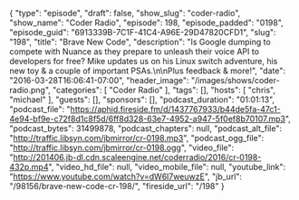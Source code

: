 {
  "type": "episode",
  "draft": false,
  "show_slug": "coder-radio",
  "show_name": "Coder Radio",
  "episode": 198,
  "episode_padded": "0198",
  "episode_guid": "6913339B-7C1F-41C4-A96E-29D47820CFD1",
  "slug": "198",
  "title": "Brave New Code",
  "description": "Is Google dumping to compete with Nuance as they prepare to unleash their voice API to developers for free? Mike updates us on his Linux switch adventure, his new toy & a couple of important PSAs.\n\nPlus feedback & more!",
  "date": "2016-03-28T16:06:41-07:00",
  "header_image": "/images/shows/coder-radio.png",
  "categories": [
    "Coder Radio"
  ],
  "tags": [],
  "hosts": [
    "chris",
    "michael"
  ],
  "guests": [],
  "sponsors": [],
  "podcast_duration": "01:01:13",
  "podcast_file": "https://aphid.fireside.fm/d/1437767933/b44de5fa-47c1-4e94-bf9e-c72f8d1c8f5d/6ff8d328-63e7-4952-a947-5f0ef8b70107.mp3",
  "podcast_bytes": 31499878,
  "podcast_chapters": null,
  "podcast_alt_file": "http://traffic.libsyn.com/jbmirror/cr-0198.mp3",
  "podcast_ogg_file": "http://traffic.libsyn.com/jbmirror/cr-0198.ogg",
  "video_file": "http://201406.jb-dl.cdn.scaleengine.net/coderradio/2016/cr-0198-432p.mp4",
  "video_hd_file": null,
  "video_mobile_file": null,
  "youtube_link": "https://www.youtube.com/watch?v=dW6l7weuwzE",
  "jb_url": "/98156/brave-new-code-cr-198/",
  "fireside_url": "/198"
}

